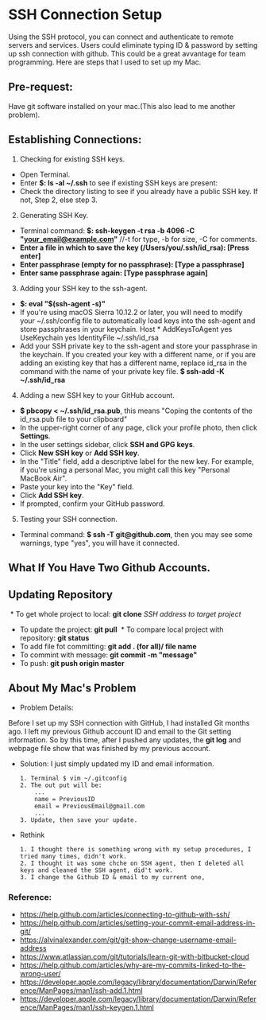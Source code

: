 # SSH Connection Setup
Using the SSH protocol, you can connect and authenticate to remote servers and services. Users could eliminate typing ID & password by setting up ssh connection with github. This could be a great avvantage for team programming. Here are steps that I used to set up my Mac.

## Pre-request:
Have git software installed on your mac.(This also lead to me another problem).

## Establishing Connections:

1. Checking for existing SSH keys.
  * Open Terminal.
  * Enter __$: ls -al ~/.ssh__ to see if existing SSH keys are present:
  * Check the directory listing to see if you already have a public SSH key. If not, Step 2, else step 3.

2. Generating SSH Key.
  * Terminal command: __$: ssh-keygen -t rsa -b 4096 -C "your_email@example.com"__ //-t for type, -b for size, -C for comments.
  * __Enter a file in which to save the key (/Users/you/.ssh/id_rsa): [Press enter]__
  * __Enter passphrase (empty for no passphrase): [Type a passphrase]__
  * __Enter same passphrase again: [Type passphrase again]__
  
3. Adding your SSH key to the ssh-agent.
  * __$: eval "$(ssh-agent -s)"__
  * If you're using macOS Sierra 10.12.2 or later, you will need to modify your ~/.ssh/config file to automatically load keys into the ssh-agent and store passphrases in your keychain.
        Host *
         AddKeysToAgent yes
         UseKeychain yes
         IdentityFile ~/.ssh/id_rsa
  * Add your SSH private key to the ssh-agent and store your passphrase in the keychain. If you created your key with a different name, or if you are adding an existing key that has a different name, replace id_rsa in the command with the name of your private key file.
    __$ ssh-add -K ~/.ssh/id_rsa__
4. Adding a new SSH key to your GitHub account.
  * __$ pbcopy < ~/.ssh/id_rsa.pub__, this means "Coping the contents of the id_rsa.pub file to your clipboard"
  * In the upper-right corner of any page, click your profile photo, then click __Settings__.
  * In the user settings sidebar, click __SSH and GPG keys__.
  * Click __New SSH key__ or __Add SSH key__.
  * In the "Title" field, add a descriptive label for the new key. For example, if you're using a personal Mac, you might call this key "Personal MacBook Air".
  * Paste your key into the "Key" field.
  * Click __Add SSH key__.
  * If prompted, confirm your GitHub password.
5. Testing your SSH connection.
  * Terminal command: __$ ssh -T git@github.com__, then you may see some warnings, type "yes", you will have it connected.
  
## What If You Have Two Github Accounts.

## Updating Repository

  * To get whole project to local: __git clone__ _SSH address to target project_
  * To update the project: __git pull__
  * To compare local project with repository: __git status__
  * To add file fot committing: __git add . (for all)/ file name__
  * To commint with message: __git commit -m "message"__
  * To push: __git push origin master__
  
## About My Mac's Problem
  * Problem Details: 
  
  Before I set up my SSH connection with GitHub, I had installed Git months ago. I left my previous Github account ID and email to the Git setting information. So by this time, after I pushed any updates, the __git log__ and webpage file show that was finished by my previous account.

  * Solution: I just simply updated my ID and email information.
  
        1. Terminal $ vim ~/.gitconfig
        2. The out put will be:
            ...
            name = PreviousID
            email = PreviousEmail@gmail.com
            ...
        3. Update, then save your update.
        
  * Rethink
  
        1. I thought there is something wrong with my setup procedures, I tried many times, didn't work.
        2. I thought it was some chche on SSH agent, then I deleted all keys and cleaned the SSH agent, did't work.
        3. I change the Github ID & email to my current one,

  
### Reference: 
  * https://help.github.com/articles/connecting-to-github-with-ssh/
  * https://help.github.com/articles/setting-your-commit-email-address-in-git/
  * https://alvinalexander.com/git/git-show-change-username-email-address
  * https://www.atlassian.com/git/tutorials/learn-git-with-bitbucket-cloud
  * https://help.github.com/articles/why-are-my-commits-linked-to-the-wrong-user/
  * https://developer.apple.com/legacy/library/documentation/Darwin/Reference/ManPages/man1/ssh-add.1.html
  * https://developer.apple.com/legacy/library/documentation/Darwin/Reference/ManPages/man1/ssh-keygen.1.html
  
